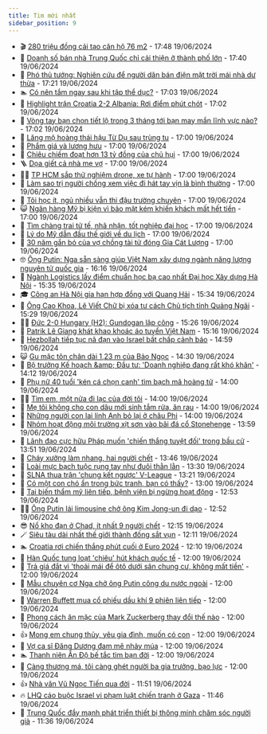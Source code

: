 ```yaml
---
title: Tim mới nhất
sidebar_position: 9
---
```


<!-- vnexpress-tin-moi-nhat:START -->
- 🎬 [280 triệu đồng cải tạo căn hộ 76 m2](https://vnexpress.net/280-trieu-dong-cai-tao-can-ho-76-m2-4760189.html) - 17:48 19/06/2024
- 🐎 [Doanh số bán nhà Trung Quốc chỉ cải thiện ở thành phố lớn](https://vnexpress.net/doanh-so-ban-nha-trung-quoc-chi-cai-thien-o-thanh-pho-lon-4759856.html) - 17:40 19/06/2024
- 🦍 [Phó thủ tướng: Nghiên cứu để người dân bán điện mặt trời mái nhà dư thừa](https://vnexpress.net/pho-thu-tuong-nghien-cuu-de-nguoi-dan-ban-dien-mat-troi-mai-nha-du-thua-4760355.html) - 17:21 19/06/2024
- 🏊 [Có nên tắm ngay sau khi tập thể dục?](https://vnexpress.net/co-nen-tam-ngay-sau-khi-tap-the-duc-4759868.html) - 17:03 19/06/2024
- 🎊 [Highlight trận Croatia 2-2 Albania: Rơi điểm phút chót](https://vnexpress.net/highlight-tran-croatia-2-2-albania-roi-diem-phut-chot-4760356.html) - 17:02 19/06/2024
- 🎃 [Vòng tay bạn chọn tiết lộ trong 3 tháng tới bạn may mắn lĩnh vực nào?](https://vnexpress.net/vong-tay-ban-chon-tiet-lo-trong-3-thang-toi-ban-may-man-linh-vuc-nao-4759815.html) - 17:02 19/06/2024
- 🧰 [Lăng mộ hoàng thái hậu Từ Dụ sau trùng tu](https://vnexpress.net/lang-mo-hoang-thai-hau-tu-du-sau-trung-tu-4759676.html) - 17:00 19/06/2024
- 🔭 [Phẩm giá và lương hưu](https://vnexpress.net/pham-gia-va-luong-huu-4760350.html) - 17:00 19/06/2024
- 🫶 [Chiêu chiếm đoạt hơn 13 tỷ đồng của chủ hụi](https://vnexpress.net/chieu-chiem-doat-hon-13-ty-dong-cua-chu-hui-4760346.html) - 17:00 19/06/2024
- 🪜 [Dọa giết cả nhà mẹ vợ](https://vnexpress.net/doa-giet-ca-nha-me-vo-4760345.html) - 17:00 19/06/2024
- 👨‍🏫 [TP HCM sắp thử nghiệm drone, xe tự hành](https://vnexpress.net/tp-hcm-sap-thu-nghiem-drone-xe-tu-hanh-4760320.html) - 17:00 19/06/2024
- 🎊 [Làm sao trị người chồng xem việc đi hát tay vịn là bình thường](https://vnexpress.net/lam-sao-tri-nguoi-chong-xem-viec-di-hat-tay-vin-la-binh-thuong-4760266.html) - 17:00 19/06/2024
- 🎊 [Tôi học ít, ngủ nhiều vẫn thi đậu trường chuyên](https://vnexpress.net/toi-hoc-it-ngu-nhieu-van-thi-dau-truong-chuyen-4760157.html) - 17:00 19/06/2024
- 😺 [Ngân hàng Mỹ bị kiện vì bảo mật kém khiến khách mất hết tiền](https://vnexpress.net/ngan-hang-my-bi-kien-vi-bao-mat-kem-khien-khach-mat-het-tien-4760153.html) - 17:00 19/06/2024
- 🐘 [Tìm chàng trai tử tế, nhã nhặn, tốt nghiệp đại học](https://vnexpress.net/tim-chang-trai-tu-te-nha-nhan-tot-nghiep-dai-hoc-4760074.html) - 17:00 19/06/2024
- 🌁 [Lý do Mỹ dẫn đầu thế giới về du lịch](https://vnexpress.net/ly-do-my-dan-dau-the-gioi-ve-du-lich-4759936.html) - 17:00 19/06/2024
- 🐲 [30 năm gắn bó của vợ chồng tài tử đóng Gia Cát Lượng](https://vnexpress.net/30-nam-gan-bo-cua-vo-chong-tai-tu-dong-gia-cat-luong-4759739.html) - 17:00 19/06/2024
- 🤓 [Ông Putin: Nga sẵn sàng giúp Việt Nam xây dựng ngành năng lượng nguyên tử quốc gia](https://vnexpress.net/ong-putin-nga-san-sang-giup-viet-nam-xay-dung-nganh-nang-luong-nguyen-tu-quoc-gia-4760348.html) - 16:16 19/06/2024
- 💪 [Ngành Logistics lấy điểm chuẩn học bạ cao nhất Đại học Xây dựng Hà Nội](https://vnexpress.net/diem-chuan-hoc-ba-dai-hoc-xay-dung-ha-noi-2024-4760313.html) - 15:35 19/06/2024
- 🎓 [Công an Hà Nội gia hạn hợp đồng với Quang Hải](https://vnexpress.net/cong-an-ha-noi-gia-han-hop-dong-voi-quang-hai-4760347.html) - 15:34 19/06/2024
- 🫣 [Ông Cao Khoa, Lê Viết Chữ bị xóa tư cách Chủ tịch tỉnh Quảng Ngãi](https://vnexpress.net/ong-cao-khoa-le-viet-chu-bi-xoa-tu-cach-chu-tich-tinh-quang-ngai-4760343.html) - 15:29 19/06/2024
- 🧑‍💻 [Đức 2-0 Hungary &lpar;H2&rpar;: Gundogan lập công](https://vnexpress.net/duc-2-0-hungary-h2-gundogan-lap-cong-4760342.html) - 15:26 19/06/2024
- 🐲 [Patrik Lê Giang khát khao khoác áo tuyển Việt Nam](https://vnexpress.net/patrik-le-giang-khat-khao-khoac-ao-tuyen-viet-nam-4760344.html) - 15:16 19/06/2024
- 🌝 [Hezbollah tiếp tục nã đạn vào Israel bất chấp cảnh báo](https://vnexpress.net/hezbollah-tiep-tuc-na-dan-vao-israel-bat-chap-canh-bao-4760331.html) - 14:59 19/06/2024
- 😺 [Gu mặc tôn chân dài 1,23 m của Bảo Ngọc](https://vnexpress.net/gu-mac-ton-chan-dai-1-23-m-cua-bao-ngoc-4760069.html) - 14:30 19/06/2024
- 🐎 [Bộ trưởng Kế hoạch &amp;amp; Đầu tư: &#39;Doanh nghiệp đang rất khó khăn&#39;](https://vnexpress.net/bo-truong-ke-hoach-dau-tu-doanh-nghiep-dang-rat-kho-khan-4760311.html) - 14:12 19/06/2024
- 🎡 [Phụ nữ 40 tuổi &#39;kén cá chọn canh&#39; tìm bạch mã hoàng tử](https://vnexpress.net/phu-nu-40-tuoi-ken-ca-chon-canh-tim-bach-ma-hoang-tu-4760210.html) - 14:00 19/06/2024
- 👨‍🏫 [Tìm em, một nửa đi lạc của đời tôi](https://vnexpress.net/tim-em-mot-nua-di-lac-cua-doi-toi-4760075.html) - 14:00 19/06/2024
- 🦆 [Mẹ tôi không cho con dâu mới sinh tắm rửa, ăn rau](https://vnexpress.net/me-toi-khong-cho-con-dau-moi-sinh-tam-rua-an-rau-4759983.html) - 14:00 19/06/2024
- 🚦 [Những người con lai lính Anh bỏ lại ở châu Phi](https://vnexpress.net/nhung-nguoi-con-lai-linh-anh-bo-lai-o-chau-phi-4759732.html) - 14:00 19/06/2024
- 💫 [Nhóm hoạt động môi trường xịt sơn vào bãi đá cổ Stonehenge](https://vnexpress.net/nhom-hoat-dong-moi-truong-xit-son-vao-bai-da-co-stonehenge-4760330.html) - 13:59 19/06/2024
- 🎉 [Lãnh đạo cực hữu Pháp muốn &#39;chiến thắng tuyệt đối&#39; trong bầu cử](https://vnexpress.net/lanh-dao-cuc-huu-phap-muon-chien-thang-tuyet-doi-trong-bau-cu-4760326.html) - 13:51 19/06/2024
- 🌋 [Cháy xưởng làm nhang, hai người chết](https://vnexpress.net/chay-xuong-lam-nhang-hai-nguoi-chet-4760329.html) - 13:46 19/06/2024
- 🤖 [Loài mực bạch tuộc rụng tay như đuôi thằn lằn](https://vnexpress.net/loai-muc-bach-tuoc-rung-tay-nhu-duoi-than-lan-4759949.html) - 13:30 19/06/2024
- 🦏 [SLNA thua trận &#39;chung kết ngược&#39; V-League](https://vnexpress.net/slna-thua-tran-chung-ket-nguoc-v-league-4760323.html) - 13:21 19/06/2024
- 🦩 [Có một con chó ẩn trong bức tranh, bạn có thấy?](https://vnexpress.net/co-mot-con-cho-an-trong-buc-tranh-ban-co-thay-4756595.html) - 13:00 19/06/2024
- 👺 [Tai biến thẩm mỹ liên tiếp, bệnh viện bị ngừng hoạt động](https://vnexpress.net/tai-bien-tham-my-lien-tiep-benh-vien-bi-ngung-hoat-dong-4760319.html) - 12:53 19/06/2024
- 🧑‍🏫 [Ông Putin lái limousine chở ông Kim Jong-un đi dạo](https://vnexpress.net/ong-putin-lai-limousine-cho-ong-kim-jong-un-di-dao-4760318.html) - 12:52 19/06/2024
- 😎 [Nổ kho đạn ở Chad, ít nhất 9 người chết](https://vnexpress.net/no-kho-dan-o-chad-it-nhat-9-nguoi-chet-4760312.html) - 12:15 19/06/2024
- 🪄 [Siêu tàu dài nhất thế giới thành đống sắt vụn](https://vnexpress.net/sieu-tau-dai-nhat-the-gioi-thanh-dong-sat-vun-4759940.html) - 12:11 19/06/2024
- 🏊 [Croatia rơi chiến thắng phút cuối ở Euro 2024](https://vnexpress.net/croatia-vs-albania-4760316-tong-thuat.html) - 12:10 19/06/2024
- 💃 [Hàn Quốc tung loạt &#39;chiêu&#39; hút khách quốc tế](https://vnexpress.net/han-quoc-tung-loat-chieu-hut-khach-quoc-te-4760293.html) - 12:00 19/06/2024
- 🦆 [Trả giá đắt vì &#39;thoải mái để ôtô dưới sân chung cư, không mất tiền&#39;](https://vnexpress.net/tra-gia-dat-vi-thoai-mai-de-oto-duoi-san-chung-cu-khong-mat-tien-4760244.html) - 12:00 19/06/2024
- 🎊 [Mẫu chuyên cơ Nga chở ông Putin công du nước ngoài](https://vnexpress.net/mau-chuyen-co-nga-cho-ong-putin-cong-du-nuoc-ngoai-4760220.html) - 12:00 19/06/2024
- 👺 [Warren Buffett mua cổ phiếu dầu khí 9 phiên liên tiếp](https://vnexpress.net/warren-buffett-mua-co-phieu-dau-khi-9-phien-lien-tiep-4760207.html) - 12:00 19/06/2024
- 🎡 [Phong cách ăn mặc của Mark Zuckerberg thay đổi thế nào](https://vnexpress.net/phong-cach-an-mac-cua-mark-zuckerberg-thay-doi-the-nao-4760090.html) - 12:00 19/06/2024
- 👍 [Mong em chung thủy, yêu gia đình, muốn có con](https://vnexpress.net/mong-em-chung-thuy-yeu-gia-dinh-muon-co-con-4760076.html) - 12:00 19/06/2024
- 🐎 [Vợ ca sĩ Đăng Dương đam mê nhảy múa](https://vnexpress.net/vo-ca-si-dang-duong-dam-me-nhay-mua-4759775.html) - 12:00 19/06/2024
- 🏊 [Thanh niên Ấn Độ bế tắc tìm bạn đời](https://vnexpress.net/thanh-nien-an-do-be-tac-tim-ban-doi-4755380.html) - 12:00 19/06/2024
- 🦩 [Càng thương má, tôi càng ghét người ba gia trưởng, bạo lực](https://vnexpress.net/cang-thuong-ma-toi-cang-ghet-nguoi-ba-gia-truong-bao-luc-4760252.html) - 12:00 19/06/2024
- 👍 [Nhà văn Vũ Ngọc Tiến qua đời](https://vnexpress.net/nha-van-vu-ngoc-tien-qua-doi-4760314.html) - 11:51 19/06/2024
- 🔥 [LHQ cáo buộc Israel vi phạm luật chiến tranh ở Gaza](https://vnexpress.net/lhq-cao-buoc-israel-vi-pham-luat-chien-tranh-o-gaza-4760306.html) - 11:46 19/06/2024
- 💄 [Trung Quốc đẩy mạnh phát triển thiết bị thông minh chăm sóc người già](https://vnexpress.net/trung-quoc-day-manh-phat-trien-thiet-bi-thong-minh-cham-soc-nguoi-gia-4760100.html) - 11:36 19/06/2024<!-- vnexpress-tin-moi-nhat:END -->
